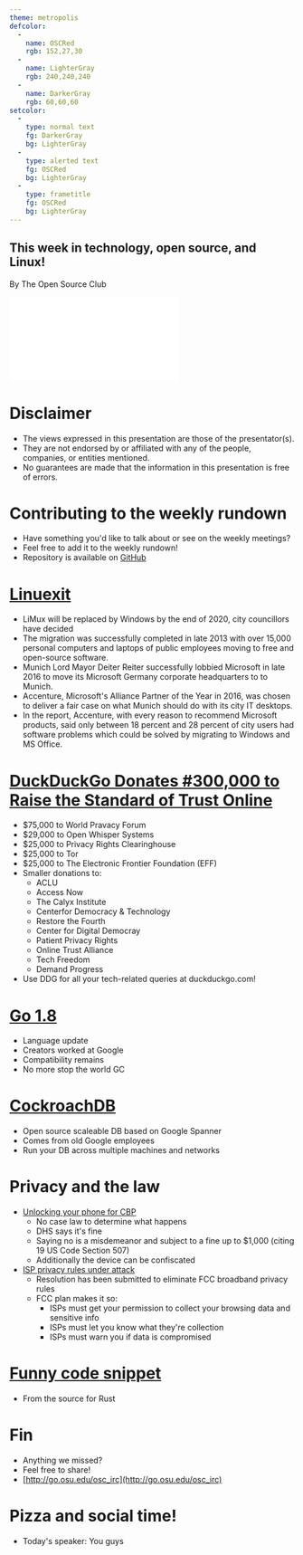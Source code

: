 ```yaml
---
theme: metropolis
defcolor:
  -
    name: OSCRed
    rgb: 152,27,30
  -
    name: LighterGray
    rgb: 240,240,240
  -
    name: DarkerGray
    rgb: 60,60,60
setcolor:
  -
    type: normal text
    fg: DarkerGray
    bg: LighterGray
  -
    type: alerted text
    fg: OSCRed
    bg: LighterGray
  -
    type: frametitle
    fg: OSCRed
    bg: LighterGray
---
```


## This week in technology, open source, and Linux!

By The Open Source Club

![OSC Logo](../../common/osc-logo.pdf "Open Source Club at Ohio State Logo")

# Disclaimer
* The views expressed in this presentation are those of the presentator(s).
* They are not endorsed by or affiliated with any of the people, companies, or entities mentioned.
* No guarantees are made that the information in this presentation is free of errors.

# Contributing to the weekly rundown
* Have something you'd like to talk about or see on the weekly meetings?
* Feel free to add it to the weekly rundown!
* Repository is available on [GitHub](https://github.com/OSUOSC/ossc-weekly-rundown)

# [Linuexit](http://www.itnews.com/article/3170630/linux/munich-officials-vote-to-replace-citys-linux-desktop-with-windows.html)
* LiMux will be replaced by Windows by the end of 2020, city councillors have decided
* The migration was successfully completed in late 2013 with over 15,000 personal computers and laptops of public employees moving to free and open-source software.
* Munich Lord Mayor Deiter Reiter successfully lobbied Microsoft in late 2016 to move its Microsoft Germany corporate headquarters to to Munich.
* Accenture, Microsoft's Alliance Partner of the Year in 2016, was chosen to deliver a fair case on what Munich should do with its city IT desktops.
*  In the report, Accenture, with every reason to recommend Microsoft products, said only between 18 percent and 28 percent of city users had software problems which could be solved by migrating to Windows and MS Office. 

# [DuckDuckGo Donates #300,000 to Raise the Standard of Trust Online](https://spreadprivacy.com/2017-donations-d6e4e4230b88)
* $75,000 to World Pravacy Forum
* $29,000 to Open Whisper Systems
* $25,000 to Privacy Rights Clearinghouse
* $25,000 to Tor
* $25,000 to The Electronic Frontier Foundation (EFF)
* Smaller donations to:
    * ACLU
    * Access Now
    * The Calyx Institute
    * Centerfor Democracy & Technology
    * Restore the Fourth
    * Center for Digital Democray
    * Patient Privacy Rights
    * Online Trust Alliance
    * Tech Freedom
    * Demand Progress
* Use DDG for all your tech-related queries at duckduckgo.com!

# [Go 1.8](https://beta.golang.org/doc/go1.8)
* Language update
* Creators worked at Google
* Compatibility remains
* No more stop the world GC

# [CockroachDB](https://www.cockroachlabs.com/)
* Open source scaleable DB based on Google Spanner
* Comes from old Google employees
* Run your DB across multiple machines and networks

# Privacy and the law
* [Unlocking your phone for CBP](https://arstechnica.com/tech-policy/2017/02/what-could-happen-if-you-refuse-to-unlock-your-phone-at-the-us-border/)
    * No case law to determine what happens
    * DHS says it's fine
    * Saying no is a misdemeanor and subject to a fine up to $1,000 (citing 19 US Code Section 507)
    * Additionally the device can be confiscated
* [ISP privacy rules under attack](https://www.engadget.com/2017/02/15/republican-plan-to-overturn-isp-privacy-rules/)
    * Resolution has been submitted to eliminate FCC broadband privacy rules
    * FCC plan makes it so:
        * ISPs must get your permission to collect your browsing data and sensitive info
        * ISPs must let you know what they're collection
        * ISPs must warn you if data is compromised

# [Funny code snippet](https://github.com/rust-lang/rust/blob/efec34a95a76212b2324d98f3f6d94a1397c2544/mk/prepare.mk#L44-L51)
* From the source for Rust

# Fin
* Anything we missed?
* Feel free to share!
* [http://go.osu.edu/osc_irc](http://go.osu.edu/osc_irc)

# Pizza and social time!
* Today's speaker: You guys
